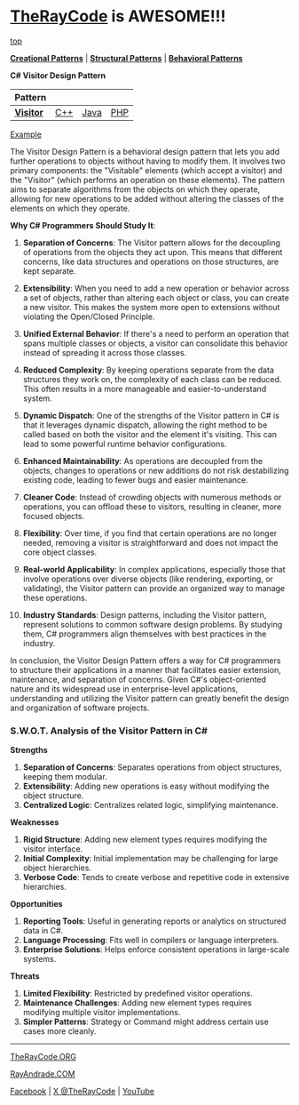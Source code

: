 # [TheRayCode](../../../README.md) is AWESOME!!!

[top](../README.md)

**[Creational Patterns](../../Creational/README.md)** | **[Structural Patterns](../../Structural/README.md)** | **[Behavioral Patterns](../README.md)**

**C# Visitor Design Pattern**

|Pattern|   |   |   |
|---|---|---|---|
| [**Visitor**](README.md) | [C++](../../../CPP/Behavioral/Visitor/README.md) | [Java](../../../Java/Behavioral/Visitor/README.md) | [PHP](../../../PHP/Behavioral/Visitor/README.md) |

[Example](Show/README.md)

The Visitor Design Pattern is a behavioral design pattern that lets you add further operations to objects without having to modify them. It involves two primary components: the "Visitable" elements (which accept a visitor) and the "Visitor" (which performs an operation on these elements). The pattern aims to separate algorithms from the objects on which they operate, allowing for new operations to be added without altering the classes of the elements on which they operate.

**Why C# Programmers Should Study It**:

1. **Separation of Concerns**: The Visitor pattern allows for the decoupling of operations from the objects they act upon. This means that different concerns, like data structures and operations on those structures, are kept separate.

2. **Extensibility**: When you need to add a new operation or behavior across a set of objects, rather than altering each object or class, you can create a new visitor. This makes the system more open to extensions without violating the Open/Closed Principle.

3. **Unified External Behavior**: If there's a need to perform an operation that spans multiple classes or objects, a visitor can consolidate this behavior instead of spreading it across those classes.

4. **Reduced Complexity**: By keeping operations separate from the data structures they work on, the complexity of each class can be reduced. This often results in a more manageable and easier-to-understand system.

5. **Dynamic Dispatch**: One of the strengths of the Visitor pattern in C# is that it leverages dynamic dispatch, allowing the right method to be called based on both the visitor and the element it's visiting. This can lead to some powerful runtime behavior configurations.

6. **Enhanced Maintainability**: As operations are decoupled from the objects, changes to operations or new additions do not risk destabilizing existing code, leading to fewer bugs and easier maintenance.

7. **Cleaner Code**: Instead of crowding objects with numerous methods or operations, you can offload these to visitors, resulting in cleaner, more focused objects.

8. **Flexibility**: Over time, if you find that certain operations are no longer needed, removing a visitor is straightforward and does not impact the core object classes.

9. **Real-world Applicability**: In complex applications, especially those that involve operations over diverse objects (like rendering, exporting, or validating), the Visitor pattern can provide an organized way to manage these operations.

10. **Industry Standards**: Design patterns, including the Visitor pattern, represent solutions to common software design problems. By studying them, C# programmers align themselves with best practices in the industry.

In conclusion, the Visitor Design Pattern offers a way for C# programmers to structure their applications in a manner that facilitates easier extension, maintenance, and separation of concerns. Given C#'s object-oriented nature and its widespread use in enterprise-level applications, understanding and utilizing the Visitor pattern can greatly benefit the design and organization of software projects.


### **S.W.O.T. Analysis of the Visitor Pattern in C#**


**Strengths**  
1. **Separation of Concerns**: Separates operations from object structures, keeping them modular.  
2. **Extensibility**: Adding new operations is easy without modifying the object structure.  
3. **Centralized Logic**: Centralizes related logic, simplifying maintenance.

**Weaknesses**  
1. **Rigid Structure**: Adding new element types requires modifying the visitor interface.  
2. **Initial Complexity**: Initial implementation may be challenging for large object hierarchies.  
3. **Verbose Code**: Tends to create verbose and repetitive code in extensive hierarchies.

**Opportunities**  
1. **Reporting Tools**: Useful in generating reports or analytics on structured data in C#.  
2. **Language Processing**: Fits well in compilers or language interpreters.  
3. **Enterprise Solutions**: Helps enforce consistent operations in large-scale systems.

**Threats**  
1. **Limited Flexibility**: Restricted by predefined visitor operations.  
2. **Maintenance Challenges**: Adding new element types requires modifying multiple visitor implementations.  
3. **Simpler Patterns**: Strategy or Command might address certain use cases more cleanly.

---


[TheRayCode.ORG](https://www.TheRayCode.org)

[RayAndrade.COM](https://www.RayAndrade.com)

[Facebook](https://www.facebook.com/TheRayCode/) | [X @TheRayCode](https://www.x.com/TheRayCode/) | [YouTube](https://www.youtube.com/TheRayCode/)
